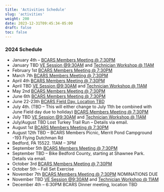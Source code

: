 ```yaml
---
title: 'Activities Schedule'
slug: 'activities'
weight: 200
date: 2023-12-31T09:45:34-05:00
draft: false
toc: false
---
```


### 2024 Schedule

- January 4th – [BCARS Members Meeting @ 7:30PM](/meetings/)
- January TBD [VE Session @9:30AM](/license/) and [Technician Workshop @ 11AM](/workshops/)
- February 1st [BCARS Members Meeting @ 7:30PM](/meetings/)
- March 7th [BCARS Members Meeting @ 7:30PM](/meetings/)
- April 4th [BCARS Members Meeting @ 7:30PM](/meetings/)
- April TBD [VE Session @9:30AM](/license/) and [Technician Workshop @ 11AM](/workshops/)
- May 2nd [BCARS Members Meeting @ 7:30PM](/meetings/)
- June 6th [BCARS Members Meeting @ 7:30PM](/meetings/)
- June 22-23th [BCARS Field Day. Location TBD](/fieldday/)
- July 4th. (TBD – This will either change to July 11th be combined with June Field day due to holiday) [BCARS Members Meeting @ 7:30PM](/meetings/)
- July TBD [VE Session @9:30AM](/license/) and [Technician Workshop @ 11AM](/workshops/)
- July/August TBD Lost Turkey Trail Run – Details via email.
- August 1st [BCARS Members Meeting @ 7:30PM](/meetings/)
- August 12th TBD – BCARS Members Picnic, Merrit Pond Campground -193 Flying Dutchman Rd
- Bedford, PA 15522.  11AM – 3PM
- September 5th [BCARS Members Meeting @ 7:30PM](/meetings/)
- September TBD – Bike Bedford County, starting at Shawnee Park.  Details via email.
- October 3rd [BCARS Members Meeting @ 7:30PM](/meetings/)
- October 5th – Fall Set Exercise
- November 7th [BCARS Members Meeting @ 7:30PM](/meetings/) NOMINATIONS DUE
- November TBD [VE Session @9:30AM](/license/) and [Technician Workshop @ 11AM](/workshops/)
- December 4th – 6:30PM BCARS Dinner meeting, location TBD
